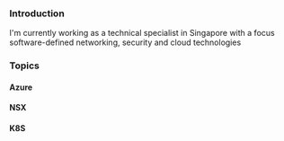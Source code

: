 ### Introduction
I'm currently working as a technical specialist in Singapore with a focus software-defined networking, security and cloud technologies

### Topics
#### Azure
#### NSX
#### K8S
